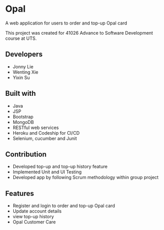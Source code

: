 # Opal

A web application for users to order and top-up Opal card

This project was created for 41026 Advance to Software Development course at UTS.

## Developers

- Jonny Lie
- Wenting Xie
- Yixin Su

## Built with

- Java
- JSP
- Bootstrap
- MongoDB
- RESTful web services
- Heroku and Codeship for CI/CD
- Selenium, cucumber and Junit

## Contribution

- Developed top-up and top-up history feature
- Implemented Unit and UI Testing
- Developed app by following Scrum methodology within group project

## Features

- Register and login to order and top-up Opal card
- Update account details
- view top-up history
- Opal Customer Care

